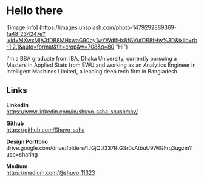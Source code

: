 # Hello there
![image info] (https://images.unsplash.com/photo-1479292889369-1a48f234247e?ixid=MXwxMjA3fDB8MHxwaG90by1wYWdlfHx8fGVufDB8fHw%3D&ixlib=rb-1.2.1&auto=format&fit=crop&w=708&q=80 "Hi")

I'm a BBA graduate from IBA, Dhaka University, currently pursuing a Masters in Applied Stats from EWU and working as an Analytics
Engineer in Intelligent Machines Limited, a leading deep tech firm in Bangladesh. 

## Links

**Linkedin**  
https://www.linkedin.com/in/shuvo-saha-shushmoy/

**Github**  
https://github.com/Shuvo-saha

**Design Portfolio**   
drive.google.com/drive/folders/1JGjQD337RtGSr0vAtbuU9WlGFrq3ugzm?usp=sharing 

**Medium**  
https://medium.com/@shuvo_11323
